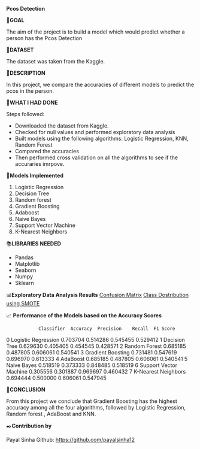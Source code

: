 **Pcos Detection**

🎯**GOAL**

The aim of the project is to build a model which would predict whether a person has the Pcos Detection

🧵**DATASET**

The dataset was taken from the Kaggle.

🧾**DESCRIPTION**

In this project, we compare the accuracies of different models to predict the pcos in the person.

🧮**WHAT I HAD DONE**

Steps followed:
* Downloaded the dataset from Kaggle.
* Checked for null values and performed exploratory data analysis
* Built models using the following algorithms: Logistic Regression, KNN, Random Forest
* Compared the accuracies
* Then performed cross validation on all the algorithms to see if the accuraries imrpove.

🚀**Models Implemented**

1) Logistic Regression
2) Decision Tree
3) Random forest
4) Gradient Boosting
5) Adaboost
6) Naive Bayes
7) Support Vector Machine
8) K-Nearest Neighbors

📚**LIBRARIES NEEDED**

* Pandas
* Matplotlib
* Seaborn
* Numpy
* Sklearn

📊**Exploratory Data Analysis Results**
<a href="C:\Users\KIIT\Desktop\SSOC'24\ML-Crate\Pcos Detection\Images\Screenshot 2024-06-07 114101.png">Confusion Matrix</a>
<a href="C:\Users\KIIT\Desktop\SSOC'24\ML-Crate\Pcos Detection\Images\Screenshot 2024-06-07 114118.png">Class Dostribution using SMOTE</a>


📈 **Performance of the Models based on the Accuracy Scores**

                Classifier  Accuracy  Precision    Recall  F1 Score
0     Logistic Regression  0.703704   0.514286  0.545455  0.529412
1           Decision Tree  0.629630   0.405405  0.454545  0.428571
2           Random Forest  0.685185   0.487805  0.606061  0.540541
3       Gradient Boosting  0.731481   0.547619  0.696970  0.613333
4                AdaBoost  0.685185   0.487805  0.606061  0.540541
5             Naive Bayes  0.518519   0.373333  0.848485  0.518519
6  Support Vector Machine  0.305556   0.301887  0.969697  0.460432
7     K-Nearest Neighbors  0.694444   0.500000  0.606061  0.547945

📢**CONCLUSION**

From this project we conclude that Gradient Boosting has the highest accuracy among all the four algorithms, followed by  Logistic Regression, Random forest , AdaBoost and KNN.

✒️**Contribution by**

Payal Sinha
Github: https://github.com/payalsinha12
